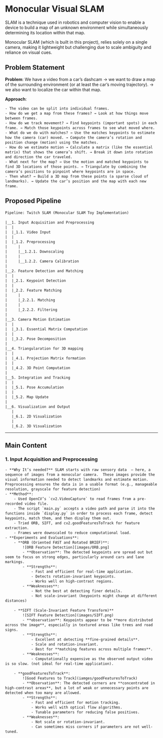 # Monocular Visual SLAM
SLAM is a technique used in robotics and computer vision to enable a device to build a map of an unknown environment while simultaneously determining its location within that map.

Monocular SLAM (which is built in this project), relies solely on a single camera, making it lightweight but challenging due to scale ambiguity and reliance on visual cues.

## Problem Statement
**Problem**: We have a video from a car’s dashcam → we want to draw a map of the surrounding environment (or at least the car’s moving trajectory). → we also want to localize the car within that map.

**Approach**: 

    - The video can be split into individual frames.
    - How do we get a map from these frames? → Look at how things move between frames.
    - How do we track movement? → Find keypoints (important spots) in each frame. → Match those keypoints across frames to see what moved where.
    - What do we do with matches? → Use the matches keypoints to estimate how the camera (car) moved. → Compute the camera’s rotation and position change (motion) using the matches.
    - How do we estimate motion → Calculate a matrix (like the essential matrix) that shows the camera’s shift. → Break it down into rotation and direction the car traveled.
    - What next for the map? → Use the motion and matched keypoints to find 3D locations of those points. → Triangulate by combining the camera’s positions to pinpoint where keypoints are in space.
    - Then what? → Build a 3D map from these points (a sparse cloud of landmarks). → Update the car’s position and the map with each new frame.

## Proposed Pipeline

```text
Pipeline: Twitch SLAM (Monocular SLAM Toy Implementation)

|__1. Input Acquisition and Preprocessing
|  |
|  |_1.1. Video Input 
|  |
|  |_1.2. Preprocessing 
|     |
|     |__1.2.1. Downscaling
|     |
|     |__1.2.2. Camera Calibration
|
|__2. Feature Detection and Matching
|  | 
|  |_2.1. Keypoint Detection
|  |
|  |_2.2. Feature Matching
|     |
|     |_2.2.1. Matching
|     |
|     |_2.2.2. Filtering
|
|__3. Camera Motion Estimation
|  |
|  |_3.1. Essential Matrix Computation
|  |
|  |_3.2. Pose Decomposition
|
|__4. Triangularation for 3D mapping
|  |
|  |_4.1. Projection Matrix formation
|  |
|  |_4.2. 3D Point Computation
|
|__5. Integration and Tracking
|  |
|  |_5.1. Pose Accumulation
|  |
|  |_5.2. Map Update
|
|__6. Visualization and Output
   |
   |_6.1. 2D Visualization
   |
   |_6.2. 3D Visualization
```
---
## Main Content

### 1. Input Acquisition and Preprocessing

    - **Why It’s needed?** SLAM starts with raw sensory data  — here, a sequence of images from a monocular camera.  These images provide the visual information needed to detect landmarks and estimate motion. Preprocessing ensures the data is in a usable format (e.g., manageable resolution, grayscale for feature detection)
    - **Method**:
        - Used OpenCV’s `cv2.VideoCapture` to read frames from a pre-recorded video file.
        - The script `main.py` accepts a video path and parse it into the functions inside `display.py` in order to process each frame, detect keypoints, match them, and then display them out.
        - Tried ORB, SIFT, and cv2.goodFeaturesToTrack for feature extraction.
        - Frames were downscaled to reduce computational load.
    - **Experiments and Evaluations**:
        - **ORB (Oriented FAST and Rotated BRIEF)**:
            ![ORB Feature Detection][images/ORB.png]
            - **Observation**: The detected keypoints are spread out but seem to focus on strong edges, particularly around cars and lane markings.
            - **Strengths**:
                - Fast and efficient for real-time application.
                - Detects rotation-invariant keypoints.
                - Works well on high-contrast regions.
            - **Weaknesses**:
                - Not the best at detecting finer details.
                - Not scale-invariant (keypoints might change at different distances)

        - **SIFT (Scale-Invariant Feature Transform)**
            ![SIFT Feature Detection](images/SIFT.png)
            - **observation**: Keypoints appear to be **more distributed across the image**, especially in textured areas like trees and road signs.
            - **Strengths**:
                - Excellent at detecting **fine-grained details**.
                - Scale and rotation-invariant.
                - Best for **matching features across multiple frames**.
            - **Weaknesses**:
                - Computationally expensive as the observed output video is so slow. (not ideal for real-time application).

        - **goodFeaturesToTrack**:
            ![Good Features to Track](iamges/goodFeaturesToTrack)
            - **Observation**: The detected corners are **concentrated in high-contrast areas**, but a lot of weak or unnecessary points are detected when too many are allowed.
            - **Strengths**:
                - Fast and efficient for motion tracking.
                - Works well with optical flow algorithms. 
                - Tunable parameters for reducing false positives.
            - **Weaknesses**:
                - Not scale or rotation-invariant.
                - Can sometimes miss corners if parameters are not well-tuned.

